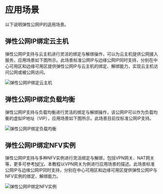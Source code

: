 # 应用场景

以下说明弹性公网IP的适用场景。

## 弹性公网IP绑定云主机
弹性公网IP支持与云主机进行灵活的绑定与解绑操作，可以为云主机提供公网接入服务，应用场景如下图所示。此场景标准公网IP与边缘公网IP同时支持，分别在中心可用区和边缘可用区提供弹性公网IP与云主机的绑定、解绑能力，实现云主机访问公网或被公网访问。

![弹性公网IP绑定云主机](../../../../image/Networking/Elastic-IP/eip-001.png)


## 弹性公网IP绑定负载均衡
弹性公网IP支持与负载均衡进行灵活的绑定与解绑操作，该公网IP可以作为负载均衡的虚拟IP地址（VIP），应用场景如下图所示。此场景目前仅标准公网IP支持。

![弹性公网IP绑定负载均衡](../../../../image/Networking/Elastic-IP/eip-002.png)

## 弹性公网IP绑定NFV实例
弹性公网IP支持与多种NFV实例进行灵活绑定与解绑，包括VPN网关、NAT网关等，更多可参考[NFV](../../Virtual-Private-Cloud/Introduction/Features/NFV-Features.md)。本教程以VPN网关为例进行应用场景的描述。此场景标准公网IP与边缘公网IP同时支持，分别在中心可用区和边缘可用区提供弹性公网IP与NFV实例的绑定、解绑能力。

![弹性公网IP绑定NFV实例](../../../../image/Networking/Elastic-IP/eip-003.png)


